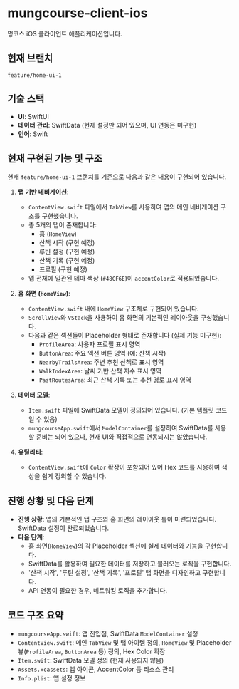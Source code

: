 # mungcourse-client-ios

멍코스 iOS 클라이언트 애플리케이션입니다.

## 현재 브랜치

`feature/home-ui-1`

## 기술 스택

*   **UI**: SwiftUI
*   **데이터 관리**: SwiftData (현재 설정만 되어 있으며, UI 연동은 미구현)
*   **언어**: Swift

## 현재 구현된 기능 및 구조

현재 `feature/home-ui-1` 브랜치를 기준으로 다음과 같은 내용이 구현되어 있습니다.

1.  **탭 기반 네비게이션**:
    *   `ContentView.swift` 파일에서 `TabView`를 사용하여 앱의 메인 네비게이션 구조를 구현했습니다.
    *   총 5개의 탭이 존재합니다:
        *   홈 (`HomeView`)
        *   산책 시작 (구현 예정)
        *   루틴 설정 (구현 예정)
        *   산책 기록 (구현 예정)
        *   프로필 (구현 예정)
    *   앱 전체에 일관된 테마 색상 (`#48CF6E`)이 `accentColor`로 적용되었습니다.

2.  **홈 화면 (`HomeView`)**:
    *   `ContentView.swift` 내에 `HomeView` 구조체로 구현되어 있습니다.
    *   `ScrollView`와 `VStack`을 사용하여 홈 화면의 기본적인 레이아웃을 구성했습니다.
    *   다음과 같은 섹션들이 Placeholder 형태로 존재합니다 (실제 기능 미구현):
        *   `ProfileArea`: 사용자 프로필 표시 영역
        *   `ButtonArea`: 주요 액션 버튼 영역 (예: 산책 시작)
        *   `NearbyTrailsArea`: 주변 추천 산책로 표시 영역
        *   `WalkIndexArea`: 날씨 기반 산책 지수 표시 영역
        *   `PastRoutesArea`: 최근 산책 기록 또는 추천 경로 표시 영역

3.  **데이터 모델**:
    *   `Item.swift` 파일에 SwiftData 모델이 정의되어 있습니다. (기본 템플릿 코드일 수 있음)
    *   `mungcourseApp.swift`에서 `ModelContainer`를 설정하여 SwiftData를 사용할 준비는 되어 있으나, 현재 UI와 직접적으로 연동되지는 않았습니다.

4.  **유틸리티**:
    *   `ContentView.swift`에 `Color` 확장이 포함되어 있어 Hex 코드를 사용하여 색상을 쉽게 정의할 수 있습니다.

## 진행 상황 및 다음 단계

*   **진행 상황**: 앱의 기본적인 탭 구조와 홈 화면의 레이아웃 틀이 마련되었습니다. SwiftData 설정이 완료되었습니다.
*   **다음 단계**:
    *   홈 화면(`HomeView`)의 각 Placeholder 섹션에 실제 데이터와 기능을 구현합니다.
    *   SwiftData를 활용하여 필요한 데이터를 저장하고 불러오는 로직을 구현합니다.
    *   '산책 시작', '루틴 설정', '산책 기록', '프로필' 탭 화면을 디자인하고 구현합니다.
    *   API 연동이 필요한 경우, 네트워킹 로직을 추가합니다.

## 코드 구조 요약

*   `mungcourseApp.swift`: 앱 진입점, SwiftData `ModelContainer` 설정
*   `ContentView.swift`: 메인 `TabView` 및 탭 아이템 정의, `HomeView` 및 Placeholder 뷰(`ProfileArea`, `ButtonArea` 등) 정의, Hex Color 확장
*   `Item.swift`: SwiftData 모델 정의 (현재 사용되지 않음)
*   `Assets.xcassets`: 앱 아이콘, AccentColor 등 리소스 관리
*   `Info.plist`: 앱 설정 정보
